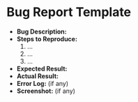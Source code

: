 # Bug Report Template

- **Bug Description:**
- **Steps to Reproduce:**
  1. ...
  2. ...
  3. ...
- **Expected Result:**
- **Actual Result:**
- **Error Log:** (if any)
- **Screenshot:** (if any) 